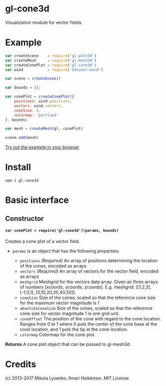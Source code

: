 gl-cone3d
=====================
Visualization module for vector fields.

# Example

```javascript
var createScene    = require('gl-plot3d')
var createMesh     = require('gl-mesh3d')
var createConePlot = require('gl-cone3d')
var wind           = require('dataset-wind')

var scene = createScene()

var bounds = [];

var conePlot = createConePlot({
    positions: wind.positions,
    vectors: wind.vectors,
    coneSize: 4,
    colormap: 'portland'
}, bounds)

var mesh = createMesh(gl, conePlot)

scene.add(mesh)
```

[Try out the example in your browser](http://gl-vis.github.io/gl-cone3d/)

# Install

```
npm i gl-cone3d
```

# Basic interface

## Constructor

#### `var conePlot = require('gl-cone3d')(params, bounds)`
Creates a cone plot of a vector field.

* `params` is an object that has the following properties:

    + `positions` *(Required)* An array of positions determining the location of the cones, encoded as arrays
    + `vectors` *(Required)* An array of vectors for the vector field, encoded as arrays
    + `meshgrid` Meshgrid for the vectors data array. Given as three arrays of numbers [xcoords, ycoords, zcoords]. E.g. meshgrid: [[1,2,3], [-1,0,1], [0,10,20,30,40,50]].
    + `coneSize` Size of the cones, scaled so that the reference cone size for the maximum vector magnitude is 1
    + `absoluteConeSize` Size of the cones, scaled so that the reference cone size for vector magnitude 1 is one grid unit.
    + `coneOffset` The position of the cone with regard to the cone location. Ranges from 0 to 1 where 0 puts the center of the cone base at the cone location, and 1 puts the tip at the cone location.
    + `colormap` Colormap for the cone plot.

**Returns** A cone plot object that can be passed to gl-mesh3d.

# Credits
(c) 2013-2017 Mikola Lysenko, Ilmari Heikkinen. MIT License
